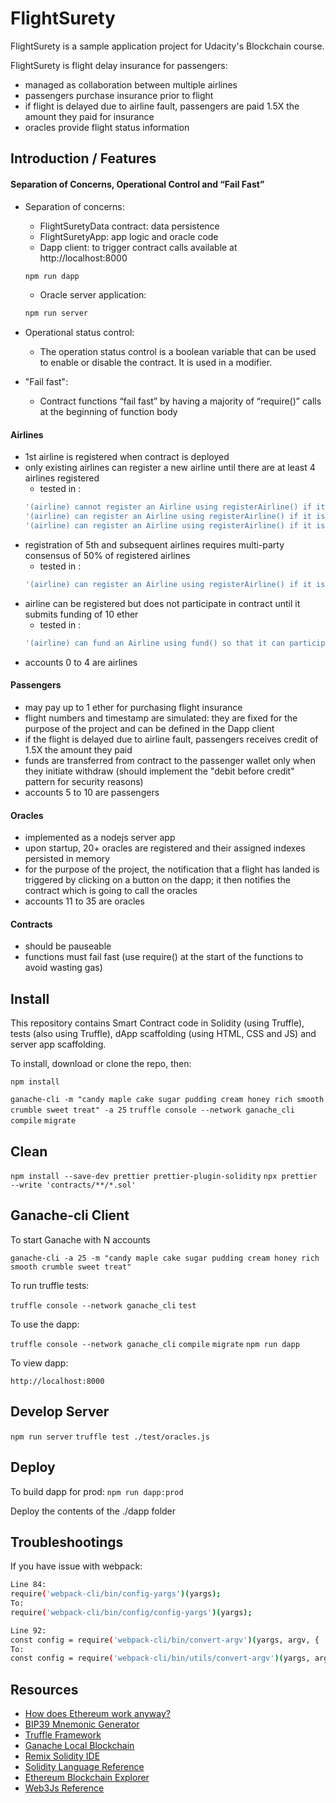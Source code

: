 # FlightSurety

FlightSurety is a sample application project for Udacity's Blockchain course.

FlightSurety is flight delay insurance for passengers:

- managed as collaboration between multiple airlines
- passengers purchase insurance prior to flight
- if flight is delayed due to airline fault, passengers are paid 1.5X the amount they paid for insurance
- oracles provide flight status information

## Introduction / Features

#### Separation of Concerns, Operational Control and “Fail Fast”

- Separation of concerns:

  - FlightSuretyData contract: data persistence
  - FlightSuretyApp: app logic and oracle code
  - Dapp client: to trigger contract calls available at http://localhost:8000

  ```bash
  npm run dapp
  ```

  - Oracle server application:

  ```bash
  npm run server
  ```

- Operational status control:

  - The operation status control is a boolean variable that can be used to enable or disable the contract. It is used in a modifier.

- "Fail fast":
  - Contract functions “fail fast” by having a majority of “require()” calls at the beginning of function body

#### Airlines

- 1st airline is registered when contract is deployed
- only existing airlines can register a new airline until there are at least 4 airlines registered
  - tested in :
  ```bash
  '(airline) cannot register an Airline using registerAirline() if it is not registered'
  '(airline) can register an Airline using registerAirline() if it is registered but not funded'
  '(airline) can register an Airline using registerAirline() if it is registered and funded'
  ```
- registration of 5th and subsequent airlines requires multi-party consensus of 50% of registered airlines
  - tested in :
  ```bash
  '(airline) can register an Airline using registerAirline() if it is registered and funded using multisig once there are more than 4 airlines'
  ```
- airline can be registered but does not participate in contract until it submits funding of 10 ether
  - tested in :
  ```bash
  '(airline) can fund an Airline using fund() so that it can participate in the contract'
  ```
- accounts 0 to 4 are airlines

#### Passengers

- may pay up to 1 ether for purchasing flight insurance
- flight numbers and timestamp are simulated: they are fixed for the purpose of the project and can be defined in the Dapp client
- if the flight is delayed due to airline fault, passengers receives credit of 1.5X the amount they paid
- funds are transferred from contract to the passenger wallet only when they initiate withdraw (should implement the "debit before credit" pattern for security reasons)
- accounts 5 to 10 are passengers

#### Oracles

- implemented as a nodejs server app
- upon startup, 20+ oracles are registered and their assigned indexes persisted in memory
- for the purpose of the project, the notification that a flight has landed is triggered by clicking on a button on the dapp; it then notifies the contract which is going to call the oracles
- accounts 11 to 35 are oracles

#### Contracts

- should be pauseable
- functions must fail fast (use require() at the start of the functions to avoid wasting gas)

## Install

This repository contains Smart Contract code in Solidity (using Truffle), tests (also using Truffle), dApp scaffolding (using HTML, CSS and JS) and server app scaffolding.

To install, download or clone the repo, then:

`npm install`

`ganache-cli -m "candy maple cake sugar pudding cream honey rich smooth crumble sweet treat" -a 25`
`truffle console --network ganache_cli`
`compile`
`migrate`

## Clean

`npm install --save-dev prettier prettier-plugin-solidity`
`npx prettier --write 'contracts/**/*.sol'`

## Ganache-cli Client

To start Ganache with N accounts

`ganache-cli -a 25 -m "candy maple cake sugar pudding cream honey rich smooth crumble sweet treat"`

To run truffle tests:

`truffle console --network ganache_cli`
`test`

To use the dapp:

`truffle console --network ganache_cli`
`compile`
`migrate`
`npm run dapp`

To view dapp:

`http://localhost:8000`

## Develop Server

`npm run server`
`truffle test ./test/oracles.js`

## Deploy

To build dapp for prod:
`npm run dapp:prod`

Deploy the contents of the ./dapp folder

## Troubleshootings

If you have issue with webpack:

```bash
Line 84:
require('webpack-cli/bin/config-yargs')(yargs);
To:
require('webpack-cli/bin/config/config-yargs')(yargs);

Line 92:
const config = require('webpack-cli/bin/convert-argv')(yargs, argv, {
To:
const config = require('webpack-cli/bin/utils/convert-argv')(yargs, argv, {
```

## Resources

- [How does Ethereum work anyway?](https://medium.com/@preethikasireddy/how-does-ethereum-work-anyway-22d1df506369)
- [BIP39 Mnemonic Generator](https://iancoleman.io/bip39/)
- [Truffle Framework](http://truffleframework.com/)
- [Ganache Local Blockchain](http://truffleframework.com/ganache/)
- [Remix Solidity IDE](https://remix.ethereum.org/)
- [Solidity Language Reference](http://solidity.readthedocs.io/en/v0.4.24/)
- [Ethereum Blockchain Explorer](https://etherscan.io/)
- [Web3Js Reference](https://github.com/ethereum/wiki/wiki/JavaScript-API)

